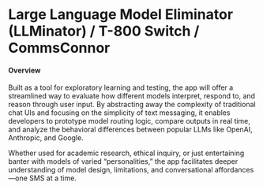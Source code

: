 # Large Language Model Eliminator (LLMinator) / T-800 Switch / CommsConnor

#### Overview
Built as a tool for exploratory learning and testing, the app will offer a streamlined way to evaluate how different models interpret, respond to, and reason through user input. By abstracting away the complexity of traditional chat UIs and focusing on the simplicity of text messaging, it enables developers to prototype model routing logic, compare outputs in real time, and analyze the behavioral differences between popular LLMs like OpenAI, Anthropic, and Google.

Whether used for academic research, ethical inquiry, or just entertaining banter with models of varied “personalities,” the app facilitates deeper understanding of model design, limitations, and conversational affordances—one SMS at a time.


